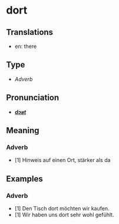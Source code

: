 # dort
## Translations
- en: there
## Type
- _Adverb_
## Pronunciation
- **_[dɔʁt](https://commons.wikimedia.org/wiki/File:De-dort.ogg)_**
## Meaning
### Adverb
- [1] Hinweis auf einen Ort, stärker als da
## Examples
### Adverb
- [1] Den Tisch dort möchten wir kaufen.
- [1] Wir haben uns dort sehr wohl gefühlt.
